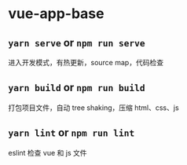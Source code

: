 # vue-app-base

## `yarn serve` or `npm run serve`

进入开发模式，有热更新，source map，代码检查

## `yarn build` or `npm run build`

打包项目文件，自动 tree shaking，压缩 html、css、js

## `yarn lint` or `npm run lint`

eslint 检查 vue 和 js 文件
